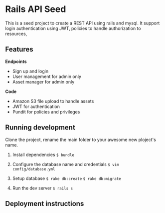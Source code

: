 Rails API Seed
===========

This is a seed project to create a REST API using rails and mysql. It support login authentication using JWT, policies to handle authorization to resources,

Features
--------
**Endpoints**
* Sign up and login
* User management for admin only
* Asset manager for admin only

**Code**
* Amazon S3 file upload to handle assets
* JWT for authentication
* Pundit for policies and privileges

Running development
-------------------
Clone the project, rename the main folder to your awesome new ploject's name.

1. Install dependencies
`$ bundle`

2. Configure the database name and credentials
`$ vim config/database.yml`

3. Setup database
`$ rake db:create`
`$ rake db:migrate`

4. Run the dev server
`$ rails s`


Deployment instructions
-----------------------
